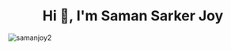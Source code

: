 <h1 align="center">Hi 👋, I'm Saman Sarker Joy</h1>
<p align="left"> <img src="https://komarev.com/ghpvc/?username=samanjoy2&label=Profile%20views&color=0e75b6&style=flat" alt="samanjoy2" /> </p>
